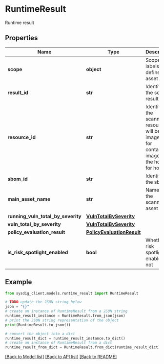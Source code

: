 # RuntimeResult

Runtime result

## Properties

Name | Type | Description | Notes
------------ | ------------- | ------------- | -------------
**scope** | **object** | Scope labels that define the asset | [optional] 
**result_id** | **str** | Identifier of the scan result | [optional] 
**resource_id** | **str** | Identifier of the scanned resource: it will be the image ID for container images or the host ID for hosts. | [optional] 
**sbom_id** | **str** | Identifier of the sbom | [optional] 
**main_asset_name** | **str** | Name of the scanned asset | [optional] 
**running_vuln_total_by_severity** | [**VulnTotalBySeverity**](VulnTotalBySeverity.md) |  | [optional] 
**vuln_total_by_severity** | [**VulnTotalBySeverity**](VulnTotalBySeverity.md) |  | [optional] 
**policy_evaluation_result** | [**PolicyEvaluationResult**](PolicyEvaluationResult.md) |  | [optional] 
**is_risk_spotlight_enabled** | **bool** | Whether risk spotlight is enabled or not | [optional] 

## Example

```python
from sysdig_client.models.runtime_result import RuntimeResult

# TODO update the JSON string below
json = "{}"
# create an instance of RuntimeResult from a JSON string
runtime_result_instance = RuntimeResult.from_json(json)
# print the JSON string representation of the object
print(RuntimeResult.to_json())

# convert the object into a dict
runtime_result_dict = runtime_result_instance.to_dict()
# create an instance of RuntimeResult from a dict
runtime_result_from_dict = RuntimeResult.from_dict(runtime_result_dict)
```
[[Back to Model list]](../README.md#documentation-for-models) [[Back to API list]](../README.md#documentation-for-api-endpoints) [[Back to README]](../README.md)


